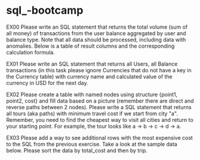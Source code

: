 # sql_-bootcamp
EX00
Please write an SQL statement that returns the total volume (sum of all money) of transactions from the user balance aggregated by user and balance type. Note that all data should be processed, including data with anomalies. Below is a table of result columns and the corresponding calculation formula.

EX01
Please write an SQL statement that returns all Users, all Balance transactions (in this task please ignore Currencies that do not have a key in the Currency table) with currency name and calculated value of the currency in USD for the next day.

EX02 
Please create a table with named nodes using structure {point1, point2, cost} and fill data based on a picture (remember there are direct and reverse paths between 2 nodes).
Please write a SQL statement that returns all tours (aka paths) with minimum travel cost if we start from city "a".
Remember, you need to find the cheapest way to visit all cities and return to your starting point. For example, the tour looks like a -> b -> c -> d -> a.

EX03
Please add a way to see additional rows with the most expensive cost to the SQL from the previous exercise. Take a look at the sample data below. Please sort the data by total_cost and then by trip.
